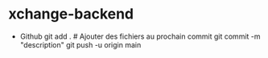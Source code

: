 # xchange-backend

* Github
git add . # Ajouter des fichiers au prochain commit
git commit -m "description"
git push -u origin main